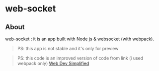 # web-socket

## About
web-socket : it is an app built with Node js & websocket (with webpack).

 
> PS: this app is not stable and it's only for  preview

> PS: this code is an improved version of code from link (i used webpack only)  [Web Dev Simplified](https://www.youtube.com/watch?v=ZKEqqIO7n-k)
 
 
 
